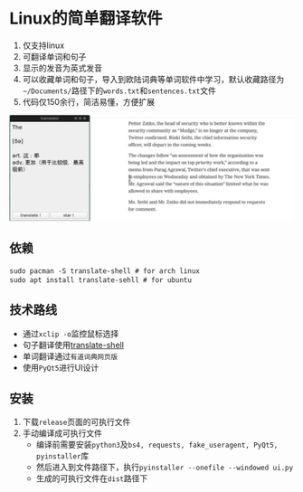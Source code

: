 # Linux的简单翻译软件
1. 仅支持linux
2. 可翻译单词和句子
3. 显示的发音为英式发音
4. 可以收藏单词和句子，导入到欧陆词典等单词软件中学习，默认收藏路径为`~/Documents/`路径下的`words.txt`和`sentences.txt`文件
5. 代码仅150余行，简洁易懂，方便扩展

![使用示意](https://raw.githubusercontent.com/xuestrange/picGoUploader/main/img/Peek%202022-01-21%2016-46.gif)
## 依赖
```shell
sudo pacman -S translate-shell # for arch linux
sudo apt install translate-sehll # for ubuntu
```
## 技术路线
+ 通过`xclip -o`监控鼠标选择
+ 句子翻译使用[translate-shell](https://github.com/soimort/translate-shell)
+ 单词翻译通过`有道词典网页版`
+ 使用`PyQt5`进行UI设计

## 安装
1. 下载`release`页面的可执行文件
2. 手动编译成可执行文件
    + 编译前需要安装`python3`及`bs4, requests, fake_useragent, PyQt5, pyinstaller`库
    + 然后进入到文件路径下，执行`pyinstaller --onefile --windowed ui.py`
    + 生成的可执行文件在`dist`路径下
